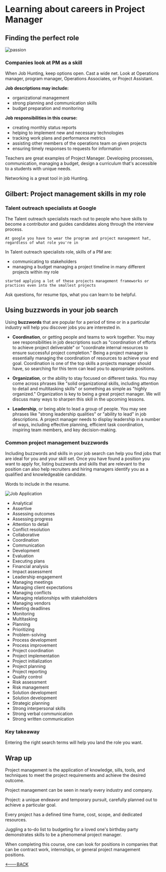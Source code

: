 # Learning about careers in Project Manager

## Finding the perfect role

![passion](https://images.unsplash.com/photo-1455849318743-b2233052fcff?ixlib=rb-4.0.3&ixid=MnwxMjA3fDB8MHxwaG90by1wYWdlfHx8fGVufDB8fHx8&auto=format&fit=crop&w=1469&q=80)

### Companies look at PM as a skill

When Job Hunting, keep options open. Cast a wide net. Look at Operations manager, program manager, Operations Associates, or Project Assistant.

**Job descriptions may include:**

- organizational management
- strong planning and communication skills
- budget preparation and monitoring

**Job responsibilities in this course:**

- creating monthly status reports
- helping to implement new and necessary technologies
- tracking work plans and performance metrics
- assisting other members of the operations team on given projects
- ensuring timely responses to requests for information

Teachers are great examples of Project Manager. Developing processes, communication, managing a budget, design a curriculum that's accessible to a students with unique needs.

Networking is a great tool in job Hunting.

## Gilbert: Project management skills in my role

### Talent outreach specialists at Google

The Talent outreach specialists reach out to people who have skills to become a contributor and guides candidates along through the interview process.

`At google you have to wear the program and project management hat, regardless of what role you're in`

In Talent outreach specialists role, skills of a PM are:

- communicating to stakeholders
- managing a budget
  managing a project timeline in many different projects within my role

`started applying a lot of these projects management frameworks or practices even into the smallest projects`

Ask questions, for resume tips, what you can learn to be helpful.

## Using buzzwords in your job search

Using **buzzwords** that are popular for a period of time or in a particular industry will help you discover jobs you are interested in.

- **Coordination**, or getting people and teams to work together. You may see responsibilities in job descriptions such as "coordination of efforts to achieve project deliverable" or "coordinate internal resources to ensure successful project completion." Being a project manager is essentially managing the coordination of resources to achieve your end goal. Coordination is one of the top skills a projects manager should have, so searching for this term can lead you to appropriate positions.

- **Organization**, or the ability to stay focused on different tasks. You may come across phrases like "solid organizational skills, including attention to detail and multitasking skills" or something as simple as "highly organized." Organization is key to being a great project manager. We will discuss many ways to sharpen this skill in the upcoming lessons.

- **Leadership**, or being able to lead a group of people. You may see phrases like "strong leadership qualities" or "ability to lead" in job descriptions. A project manager needs to display leadership in a number of ways, including effective planning, efficient task coordination, inspiring team members, and key decision-making.

### Common project management buzzwords

Including buzzwords and skills in your job search can help you find jobs that are ideal for you and your skill set. Once you have found a position you want to apply for, listing buzzwords and skills that are relevant to the position can also help recruiters and hiring managers identify you as a qualified and knowledgeable candidate.

Words to include in the resume.

![Job Application](https://images.unsplash.com/photo-1499750310107-5fef28a66643?ixlib=rb-4.0.3&ixid=MnwxMjA3fDB8MHxwaG90by1wYWdlfHx8fGVufDB8fHx8&auto=format&fit=crop&w=1470&q=80)

- Analytical
- Assertive
- Assessing outcomes
- Assessing progress
- Attention to detail
- Conflict resolution
- Collaborative
- Coordination
- Communication
- Development
- Evaluation
- Executing plans
- Financial analysis
- Impact assessment
- Leadership engagement
- Managing meetings
- Managing client expectations
- Managing conflicts
- Managing relationships with stakeholders
- Managing vendors
- Meeting deadlines
- Monitoring
- Multitasking
- Planning
- Prioritizing
- Problem-solving
- Process development
- Process improvement
- Project coordination
- Project implementation
- Project initialization
- Project planning
- Project reporting
- Quality control
- Risk assessment
- Risk management
- Solution development
- Solution development
- Strategic planning
- Strong interpersonal skills
- Strong verbal communication
- Strong written communication

### Key takeaway

Entering the right search terms will help you land the role you want.

## Wrap up

Project management is the application of knowledge, sills, tools, and techniques to meet the project requirements and achieve the desired outcome.

Project management can be seen in nearly every industry and company.

Project: a unique endeavor and temporary pursuit, carefully planned out to achieve a particular goal.

Every project has a defined time frame, cost, scope, and dedicated resources.

Juggling a to-do list to budgeting for a loved one's birthday party demonstrates skills to be a phenomenal project manager.

When completing this course, one can look for positions in companies that can be contract work, internships, or general project management positions.

[<---BACK](../README.md)
